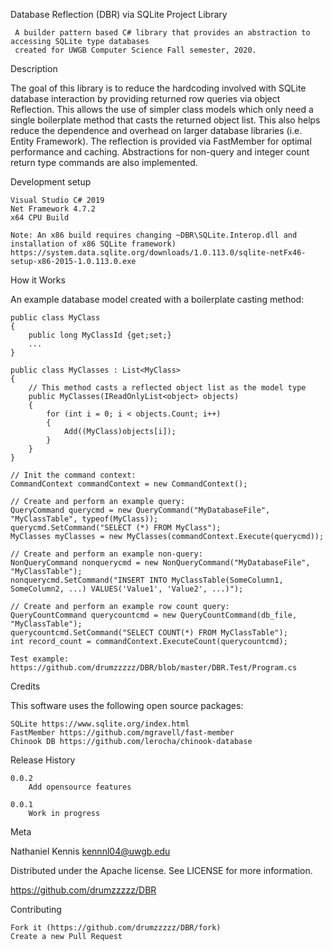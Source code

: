 Database Reflection (DBR) via SQLite Project Library 

     A builder pattern based C# library that provides an abstraction to accessing SQLite type databases
     created for UWGB Computer Science Fall semester, 2020.

Description

The goal of this library is to reduce the hardcoding involved with SQLite database interaction
by providing returned row queries via object Reflection. This allows the use of simpler 
class models which only need a single boilerplate method that casts the returned object list.
This also helps reduce the dependence and overhead on larger database libraries (i.e. Entity Framework).
The reflection is provided via FastMember for optimal performance and caching. Abstractions for 
non-query and integer count return type commands are also implemented. 

Development setup

    Visual Studio C# 2019 
    Net Framework 4.7.2 
    x64 CPU Build 
    
    Note: An x86 build requires changing ~DBR\SQLite.Interop.dll and installation of x86 SQLite framework) 
    https://system.data.sqlite.org/downloads/1.0.113.0/sqlite-netFx46-setup-x86-2015-1.0.113.0.exe


How it Works

An example database model created with a boilerplate casting method:

    public class MyClass
    {
        public long MyClassId {get;set;}
        ...
    }

    public class MyClasses : List<MyClass>    
    {
        // This method casts a reflected object list as the model type
        public MyClasses(IReadOnlyList<object> objects)
        {
            for (int i = 0; i < objects.Count; i++)
            {
                Add((MyClass)objects[i]);
            }
        }
    }

    // Init the command context:
    CommandContext commandContext = new CommandContext();

    // Create and perform an example query:
    QueryCommand querycmd = new QueryCommand("MyDatabaseFile", "MyClassTable", typeof(MyClass));
    querycmd.SetCommand("SELECT (*) FROM MyClass");
    MyClasses myClasses = new MyClasses(commandContext.Execute(querycmd));

    // Create and perform an example non-query:
    NonQueryCommand nonquerycmd = new NonQueryCommand("MyDatabaseFile", "MyClassTable");
    nonquerycmd.SetCommand("INSERT INTO MyClassTable(SomeColumn1, SomeColumn2, ...) VALUES('Value1', 'Value2', ...)");

    // Create and perform an example row count query:
    QueryCountCommand querycountcmd = new QueryCountCommand(db_file, "MyClassTable");
    querycountcmd.SetCommand("SELECT COUNT(*) FROM MyClassTable");
    int record_count = commandContext.ExecuteCount(querycountcmd);

    Test example: https://github.com/drumzzzzz/DBR/blob/master/DBR.Test/Program.cs


Credits

This software uses the following open source packages:

    SQLite https://www.sqlite.org/index.html 
    FastMember https://github.com/mgravell/fast-member
    Chinook DB https://github.com/lerocha/chinook-database


Release History

    0.0.2
        Add opensource features

    0.0.1
        Work in progress

Meta

Nathaniel Kennis kennnl04@uwgb.edu

Distributed under the Apache license. See LICENSE for more information.

https://github.com/drumzzzzz/DBR


Contributing

    Fork it (https://github.com/drumzzzzz/DBR/fork)
    Create a new Pull Request


